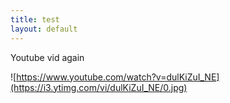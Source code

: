 ```yaml
---
title: test
layout: default
---
```

Youtube vid again



![https://www.youtube.com/watch?v=dulKiZuI_NE](https://i3.ytimg.com/vi/dulKiZuI_NE/0.jpg)